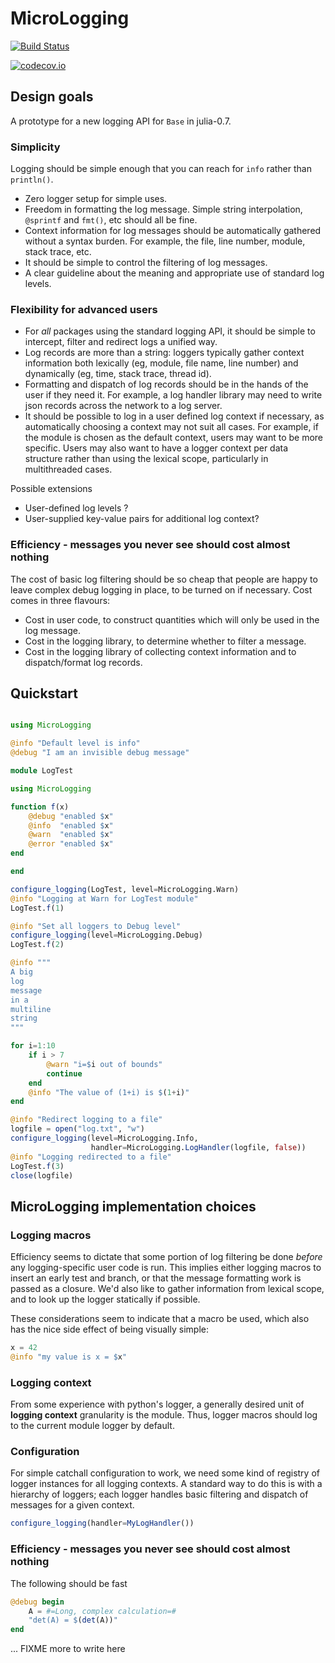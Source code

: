 # MicroLogging

[![Build Status](https://travis-ci.org/c42f/MicroLogging.jl.svg?branch=master)](https://travis-ci.org/c42f/MicroLogging.jl)

[![codecov.io](http://codecov.io/github/c42f/MicroLogging.jl/coverage.svg?branch=master)](http://codecov.io/github/c42f/MicroLogging.jl?branch=master)


## Design goals

A prototype for a new logging API for `Base` in julia-0.7.

### Simplicity

Logging should be simple enough that you can reach for `info` rather than
`println()`.

* Zero logger setup for simple uses.
* Freedom in formatting the log message.  Simple string interpolation,
  `@sprintf` and `fmt()`, etc should all be fine.
* Context information for log messages should be automatically gathered without
  a syntax burden. For example, the file, line number, module, stack trace, etc.
* It should be simple to control the filtering of log messages.
* A clear guideline about the meaning and appropriate use of standard log
  levels.


### Flexibility for advanced users

* For *all* packages using the standard logging API, it should be simple to
  intercept, filter and redirect logs a unified way.
* Log records are more than a string: loggers typically gather context
  information both lexically (eg, module, file name, line number) and
  dynamically (eg, time, stack trace, thread id).
* Formatting and dispatch of log records should be in the hands of the user if
  they need it. For example, a log handler library may need to write json
  records across the network to a log server.
* It should be possible to log in a user defined log context if necessary, as
  automatically choosing a context may not suit all cases.  For example, if the
  module is chosen as the default context, users may want to be more specific.
  Users may also want to have a logger context per data structure rather than
  using the lexical scope, particularly in multithreaded cases.

Possible extensions
* User-defined log levels ?
* User-supplied key-value pairs for additional log context?


### Efficiency - messages you never see should cost almost nothing

The cost of basic log filtering should be so cheap that people are happy to
leave complex debug logging in place, to be turned on if necessary.  Cost
comes in three flavours:

* Cost in user code, to construct quantities which will only be used in the
  log message.
* Cost in the logging library, to determine whether to filter a message.
* Cost in the logging library of collecting context information and
  to dispatch/format log records.



## Quickstart

```julia

using MicroLogging

@info "Default level is info"
@debug "I am an invisible debug message"

module LogTest

using MicroLogging

function f(x)
    @debug "enabled $x"
    @info  "enabled $x"
    @warn  "enabled $x"
    @error "enabled $x"
end

end

configure_logging(LogTest, level=MicroLogging.Warn)
@info "Logging at Warn for LogTest module"
LogTest.f(1)

@info "Set all loggers to Debug level"
configure_logging(level=MicroLogging.Debug)
LogTest.f(2)

@info """
A big
log
message
in a
multiline
string
"""

for i=1:10
    if i > 7
        @warn "i=$i out of bounds"
        continue
    end
    @info "The value of (1+i) is $(1+i)"
end

@info "Redirect logging to a file"
logfile = open("log.txt", "w")
configure_logging(level=MicroLogging.Info,
                  handler=MicroLogging.LogHandler(logfile, false))
@info "Logging redirected to a file"
LogTest.f(3)
close(logfile)
```


## MicroLogging implementation choices

### Logging macros

Efficiency seems to dictate that some portion of log filtering be done *before*
any logging-specific user code is run. This implies either logging macros to
insert an early test and branch, or that the message formatting work is passed
as a closure. We'd also like to gather information from lexical scope, and to
look up the logger statically if possible.

These considerations seem to indicate that a macro be used, which also has the
nice side effect of being visually simple:

```julia
x = 42
@info "my value is x = $x"
```

### Logging context

From some experience with python's logger, a generally desired unit of
**logging context** granularity is the module.  Thus, logger macros should log
to the current module logger by default.


### Configuration

For simple catchall configuration to work, we need some kind of registry of
logger instances for all logging contexts.  A standard way to do this is with a
hierarchy of loggers; each logger handles basic filtering and dispatch of
messages for a given context.

```julia
configure_logging(handler=MyLogHandler())
```

### Efficiency - messages you never see should cost almost nothing

The following should be fast

```julia
@debug begin
    A = #=Long, complex calculation=#
    "det(A) = $(det(A))"
end
```

... FIXME more to write here

